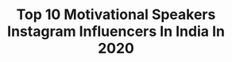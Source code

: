 ---
title: Top 10 Motivational Speakers Instagram Influencers In India In 2020
description: >-
  Find top motivational speakers Instagram influencers in India in 2020. Most popular hashtags: #love #reels #motivational.
platform: Instagram
hits: 105
text_top: See the most popular Instagram profiles on inBeat.
text_bottom: Our search engine has 105 Instagram influencers like this in India for you to contact.
profiles:
  - username: "nikitasharma_official"
    fullname: >-
      Nikita Sharma
    bio: >-
      ✨ Self love first 🔬 Microbiologist 🎤 5 time-TEDxSpeaker ❤️ Body positivity advocate 🎤 Motivational speaker 🎗 Founder: Silver Linings
    location: "India"
    followers: 1501909
    engagement: 286
    commentsToLikes: 0.016278
    id: ck0txab1aigmi0i1957i3izdh
    verified: true
    hashtags: "#explore, #diwali2020, #feelkaroreelkaro, #feelitreelit"
  - username: "shamasikander"
    fullname: >-
      Shama Sikander
    bio: >-
      Official account of Shama Sikander For Collabs:- shama@shamasikander.in Actor | Producer | Entrepreneur | Motivational Speaker | Public Figure
    location: "India"
    followers: 1878740
    engagement: 180
    commentsToLikes: 0.011232
    id: ck15pyd4208tk0i19x8fszhp1
    verified: true
    hashtags: "#happybirthday, #actorslife, #actor, #letgo"
  - username: "ipsindianpoliceservice"
    fullname: >-
      Indian Police Service
    bio: >-
      Paid Pramotion Available IPS🚓 Motivational speaker वो करना है जिसे लोग कहते है कि " ये नही हो सकता " @ipsindianpoliceservice Admin @mohit_sharmaaa
    location: "India"
    followers: 51173
    engagement: 441
    commentsToLikes: 0.002183
    id: ckaovdqm445n30i78vi33l5w1
    verified: false
    hashtags: "#ips, #upsc, #respectpolice, #uniform"
  - username: "shri_krishnapriya_ji"
    fullname: >-
      Shri krishnapriya Ji
    bio: >-
      Welcome To Official A/c of Krishnapriya Ji Maharaj Motivational Speaker | Religious Preacher | Social Worker Watch new release bhajan👇👇
    location: "India"
    followers: 150692
    engagement: 269
    commentsToLikes: 0.031920
    id: ck14ham2x9dq70i19ca9w69zy
    verified: false
    hashtags: "#quoteoftheday, #motivational, #inspirational, #shri"
  - username: "shailab_shaikh_official_7"
    fullname: >-
      The Shailab Shaikh 🇮🇳 ( शैलब )
    bio: >-
      Motivational Speaker / Cricketer 🇮🇳 Youtuber / Tiktok / Singer 500k+ Tiktok Dm or Email for Collaboration 📩 Sahawar - Aligarh 🏠 1999🎂 New video 👇
    location: "India"
    followers: 33695
    engagement: 806
    commentsToLikes: 0.031804
    id: ck9h9zrwaamhj0j78cjdux7th
    verified: false
    hashtags: "#shailabkiawaaz, #shailabshadan, #shailabshaikh, #sahawarmerijaan"
  - username: "selflove_speaker"
    fullname: >-
      Daniel Khargie Speaks
    bio: >-
      👉🏼MOTIVATIONAL SPEAKER 🗣 👇🏼 SHARING MY WISDOM THROUGH 👇🏼 • MOTIVATIONAL QUOTES • INSPIRATIONAL QUOTES • SELF LOVE QUOTES • QUOTES AND SAYINGS
    location: "India"
    followers: 11156
    engagement: 599
    commentsToLikes: 0.175304
    id: ck9wf8qjmnpof0j7828p3ogah
    verified: false
    hashtags: "#motivational, #motivationalquote, #heartbreak, #motivationalspeaker"
  - username: "karinaleblanc"
    fullname: >-
      Karina LeBlanc
    bio: >-
      LIVE UR WHY MOM,Retired🇨🇦GK.5 WorldCups,2Olympics🥉Head of Womens⚽️ @concacaf Motivational Speaker/TV Personality.UNICEF ambassador.FIFAlegend.Believer
    location: "India"
    followers: 18873
    engagement: 384
    commentsToLikes: 0.038350
    id: ck15sz7eqfk2n0i19sl9dnufc
    verified: true
    hashtags: "#proudmama, #blessed, #unicefambassador, #workingmoms"
  - username: "imspandanaofficial"
    fullname: >-
      Spandana Palli
    bio: >-
      Model/Actor/Motivational Speaker Femina Miss India Chhattisgarh 2018👑 Miss Getaway Goddess 2018 💥 Email For work Queries/Collaboration
    location: "India"
    followers: 33115
    engagement: 255
    commentsToLikes: 0.057122
    id: ckaoz19yhjy4c0i78ib46wqhj
    verified: false
    hashtags: "#throwback, #vit, #vijayawada, #harekrishna"
  - username: "mr_jsb_07"
    fullname: >-
      Jyoti Sankar Bharali [ JSB ]
    bio: >-
      Mechanical Engineer, Actor,YouTuber, Motivational speaker ( 2 Million fam❤️ ) My YouTube channel⬇️Mr_JSB_07
    location: "India"
    followers: 49669
    engagement: 228
    commentsToLikes: 0.050464
    id: ck8wfb3gofg9q0j78luhpvwgf
    verified: false
    hashtags: "#reels"
  - username: "anupampkher"
    fullname: >-
      Anupam Kher
    bio: >-
      Actor/Teacher/Author/Motivational Speaker
    location: "India"
    followers: 3403659
    engagement: 126
    commentsToLikes: 0.014997
    id: ck0w1anlmidzy0i19gyglta00
    verified: true
    hashtags: "#lailamajnu, #lockdown, #dularirocks, #mondaymotivation"
---